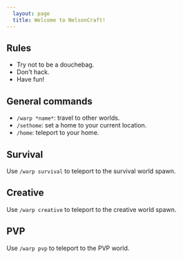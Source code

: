 ```yaml
---
  layout: page
  title: Welcome to NelsonCraft!
---
```


## Rules

- Try not to be a douchebag.
- Don't hack.
- Have fun!

## General commands

- `/warp *name*`: travel to other worlds.
- `/sethome`: set a home to your current location.
- `/home`: teleport to your home.

## Survival

Use `/warp survival` to teleport to the survival world spawn.

## Creative

Use `/warp creative` to teleport to the creative world spawn.

## PVP

Use `/warp pvp` to teleport to the PVP world.

